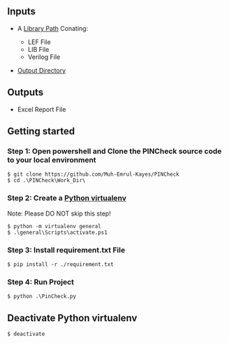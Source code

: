 
## Inputs

* A [Library Path](Work_Dir/ip_lib/) Conating:
  * LEF File
  * LIB File
  * Verilog File

* [Output Directory](Work_Dir/sample_op_dir)


## Outputs

* Excel Report File


## Getting started

### Step 1: Open powershell and Clone the PINCheck source code to your local environment
```console
$ git clone https://github.com/Muh-Emrul-Kayes/PINCheck
$ cd .\PINCheck\Work_Dir\
```

### Step 2: Create a [Python virtualenv](https://docs.python.org/3/tutorial/venv.html)
Note: Please DO NOT skip this step!
```console
$ python -m virtualenv general
$ .\general\Scripts\activate.ps1
```

### Step 3: Install requirement.txt File
```console
$ pip install -r ./requirement.txt
```


### Step 4: Run Project
```console
$ python .\PinCheck.py
```

## Deactivate Python virtualenv
```
$ deactivate
```
